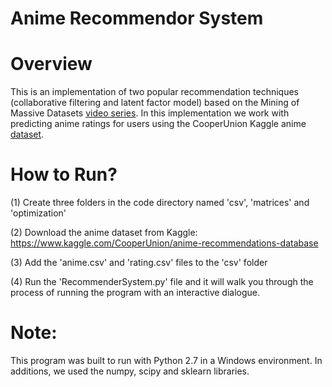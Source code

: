 # Anime Recommendor System

# Overview
This is an implementation of two popular recommendation techniques (collaborative filtering and latent factor model) based on the Mining of Massive Datasets [video series](https://www.youtube.com/watch?v=xoA5v9AO7S0&list=PLLssT5z_DsK9JDLcT8T62VtzwyW9LNepV). In this implementation we work with predicting anime ratings for users using the CooperUnion Kaggle anime [dataset](https://www.kaggle.com/CooperUnion/anime-recommendations-database). 

# How to Run?
(1) Create three folders in the code directory named 'csv', 'matrices' and 'optimization'

(2) Download the anime dataset from Kaggle: https://www.kaggle.com/CooperUnion/anime-recommendations-database

(3) Add the 'anime.csv' and 'rating.csv' files to the 'csv' folder

(4) Run the 'RecommenderSystem.py' file and it will walk you through the process of running the program with
an interactive dialogue.

# Note:
This program was built to run with Python 2.7 in a Windows environment. In additions, we used the numpy, scipy and sklearn libraries.
